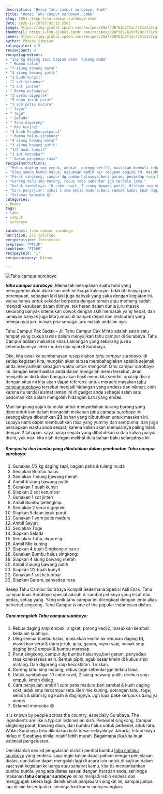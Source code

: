 ```yaml
---
description: "Resep Tahu campur suroboyo, Enak"
title: "Resep Tahu campur suroboyo, Enak"
slug: 2851-resep-tahu-campur-suroboyo-enak
date: 2020-12-28T07:02:15.556Z
image: https://img-global.cpcdn.com/recipes/29af3d9761b3f2ac/751x532cq70/tahu-campur-suroboyo-foto-resep-utama.jpg
thumbnail: https://img-global.cpcdn.com/recipes/29af3d9761b3f2ac/751x532cq70/tahu-campur-suroboyo-foto-resep-utama.jpg
cover: https://img-global.cpcdn.com/recipes/29af3d9761b3f2ac/751x532cq70/tahu-campur-suroboyo-foto-resep-utama.jpg
author: Phoebe Simpson
ratingvalue: 4.5
reviewcount: 9
recipeingredient:
- "1/2 kg daging sapi bagian paha  tulang muda"
- " Bumbu halus"
- "7 siung bawang merah"
- "4 siung bawang putih"
- "1 buah kunyit"
- "2 sdt ketumbar"
- "1 sdt jinten"
- " Bumbu pelengkap"
- "2 serai digeprek"
- "5 daun jeruk purut"
- "1 sdm petis madura"
- " Sayur"
- " Toge"
- " Selada"
- " Tahu digoreng"
- " Mie kuning"
- "4 buah Singkongdiparut"
- " Bumbu halus singkong"
- "4 siung bawang merah"
- "3 siung bawang putih"
- "1/2 buah kunyit"
- "1 sdt ketumbar"
- " Garam penyedap rasa"
recipeinstructions:
- "Rebus daging smp empuk, angkat, potong kecil2, masukkan kembali kedalam kuahnya."
- "Uleg semua bumbu halus, masukkan kedlm air rebusan daging td, masukkan serai &amp; daun jeruk, gula, garam, royco sapi, masak smp daging bnr2 empuk &amp; bumbu meresap."
- "Parut singkong, campur dg bumbu halusnya,beri garam, penyedap rasa,koreksi rasa asin. Bentuk pipih, agak besar kmdn di kukus smp matang. Dan digoreng smp kecoklatan. Tiriskan."
- "Goreng tahu smp matang, rebus toge sebentar jgn terlalu lama."
- "Untuk sambalnya: 10 cabe rawit, 2 siung bawang putih, direbus smp empuk, kmdn diuleg"
- "Cara penyajian: ambil 1 sdm petis madura,beri sambal &amp; kuah daging sdkt, aduk smp tercampur rata. Beri mie kuning, potongan tahu, toge, selada &amp; siram lg dg kuah &amp; dagingnya. Jgn lupa pake kerupuk udang ya moms"
- "Selamat mencoba 😄"
categories:
- Resep
tags:
- tahu
- campur
- suroboyo

katakunci: tahu campur suroboyo 
nutrition: 272 calories
recipecuisine: Indonesian
preptime: "PT13M"
cooktime: "PT56M"
recipeyield: "1"
recipecategory: Dinner

---
```



![Tahu campur suroboyo](https://img-global.cpcdn.com/recipes/29af3d9761b3f2ac/751x532cq70/tahu-campur-suroboyo-foto-resep-utama.jpg)

<b><i>tahu campur suroboyo</i></b>, Memasak merupakan suatu hobi yang menggembirakan dilakukan oleh berbagai kalangan. tidaklah hanya para perempuan, sebagian laki laki juga banyak yang suka dengan kegiatan ini. walau hanya untuk sekedar berpesta dengan teman atau memang sudah menjadi kesukaan dalam dirinya. tak heran dalam dunia juru masak sekarang banyak ditemukan cowok dengan skill memasak yang hebat, dan lumayan banyak juga kita jumpai di banyak depot dan restaurant yang mempunyai juru masak pria sebagai juru masak andalan nya.

Tahu Campur Pak Sadak - Jl. Tahu Campur Cak Minto adalah salah satu tempat yang cukup lawas dalam menyajikan tahu campur di Surabaya. Tahu Campur adalah makanan khas Lamongan yang sekarang justru keberadaannya lebih mudah dijumpai di Surabaya.

Oke, kita awali ke pembahasan resep olahan <i>tahu campur suroboyo</i>. di setiap kegiatan kita, mungkin akan terasa membahagiakan apabila sejenak anda menyisihkan sebagian waktu untuk mengolah tahu campur suroboyo ini. dengan keberhasilan anda dalam mengolah menu tersebut, akan menjadikan diri kalian bangga akan hasil menu kita sendiri. apalagi disini dengan situs ini kita akan dapat referensi untuk meracik masakan <u>tahu campur suroboyo</u> tersebut menjadi hidangan yang endess dan nikmat, oleh karena itu tandai alamat laman ini di gadget anda sebagai salah satu pedoman kita dalam mengolah hidangan baru yang endes.


Mari langsung saja kita mulai untuk menyediakan barang barang yang diperuntuk kan dalam mengolah makanan <u><i>tahu campur suroboyo</i></u> ini. seenggaknya dibutuhkan <b>23</b> bahan yang dibutuhkan untuk masakan ini. supaya nanti dapat membuahkan rasa yang yummy dan sempurna. dan juga persiapkan waktu anda sesaat, karena kalian akan memulainya paling tidak dengan <b>7</b> tahapan. saya harap segala yang dibutuhkan sudah kalian punyai disini, yuk mari kita olah dengan melihat dulu bahan baku selanjutnya ini.

<!--inarticleads1-->

##### Komposisi dan bumbu yang dibutuhkan dalam pembuatan Tahu campur suroboyo:

1. Gunakan 1/2 kg daging sapi, bagian paha &amp; tulang muda
1. Sediakan  Bumbu halus:
1. Sediakan 7 siung bawang merah
1. Ambil 4 siung bawang putih
1. Gunakan 1 buah kunyit
1. Siapkan 2 sdt ketumbar
1. Gunakan 1 sdt jinten
1. Ambil  Bumbu pelengkap:
1. Sediakan 2 serai digeprek
1. Siapkan 5 daun jeruk purut
1. Gunakan 1 sdm petis madura
1. Ambil  Sayur:
1. Sediakan  Toge
1. Siapkan  Selada
1. Sediakan  Tahu, digoreng
1. Ambil  Mie kuning
1. Siapkan 4 buah Singkong,diparut
1. Gunakan  Bumbu halus singkong:
1. Siapkan 4 siung bawang merah
1. Ambil 3 siung bawang putih
1. Siapkan 1/2 buah kunyit
1. Gunakan 1 sdt ketumbar
1. Siapkan  Garam, penyedap rasa


Resep Tahu Campur Surabaya Komplit Sederhana Spesial Asli Enak. Tahu campur khas Suroboyo special adalah di sambal petisnya yang lezat dan pedas, setiap yang. Yang unik tahu campur ini dilengkapi dengan lento alias perkedel singkong. Tahu Campur is one of the popular Indonesian dishes. 

<!--inarticleads2-->

##### Cara mengolah Tahu campur suroboyo:

1. Rebus daging smp empuk, angkat, potong kecil2, masukkan kembali kedalam kuahnya.
1. Uleg semua bumbu halus, masukkan kedlm air rebusan daging td, masukkan serai &amp; daun jeruk, gula, garam, royco sapi, masak smp daging bnr2 empuk &amp; bumbu meresap.
1. Parut singkong, campur dg bumbu halusnya,beri garam, penyedap rasa,koreksi rasa asin. Bentuk pipih, agak besar kmdn di kukus smp matang. Dan digoreng smp kecoklatan. Tiriskan.
1. Goreng tahu smp matang, rebus toge sebentar jgn terlalu lama.
1. Untuk sambalnya: 10 cabe rawit, 2 siung bawang putih, direbus smp empuk, kmdn diuleg
1. Cara penyajian: ambil 1 sdm petis madura,beri sambal &amp; kuah daging sdkt, aduk smp tercampur rata. Beri mie kuning, potongan tahu, toge, selada &amp; siram lg dg kuah &amp; dagingnya. Jgn lupa pake kerupuk udang ya moms
1. Selamat mencoba 😄


It is known by people across the country, especially Surabaya. The ingredients are like a typical Indonesian dish. Perkedel singkong: Campur singkong parut, bawang daun, dan bumbu halus untuk perkedel, aduk rata. Walau Surabaya bisa dikatakan kota besar selayaknya Jakarta, tetapi biaya hidup di Surabaya dinilai relatif lebih murah. Bagaimana jika kita buat estimasi pengeluaran. 

Demikianlah sedikit pengulasan olahan perihal bumbu <u>tahu campur suroboyo</u> yang endess. saya ingin kalian dapat paham dengan penjelasan diatas, dan kalian dapat mengolah lagi di acara lain untuk di sajikan dalam saat saat kegiatan keluarga atau sahabat kamu. kita bs menambahkan bumbu bumbu yang ada diatas sesuai dengan harapan anda, sehingga makanan <b>tahu campur suroboyo</b> ini bs menjadi lebih endess dan menggugah selera lagi. demikianlah penjabaran singkat ini, sampai jumpa lagi di lain kesempatan. semoga hari kamu menyenangkan.

